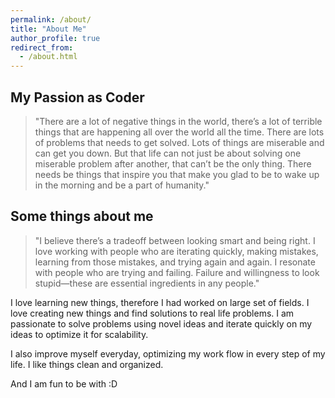 ```yaml
---
permalink: /about/
title: "About Me"
author_profile: true
redirect_from: 
  - /about.html
---
```


## My Passion as Coder

>"There are a lot of negative things in the world, there’s a lot of terrible things that are happening all over the world all the time.
>There are lots of problems that needs to get solved. Lots of things are miserable and can get you down.
>But that life can not just be about solving one miserable problem after another, that can’t be the only thing. 
>There needs be things that inspire you that make you glad to be to wake up in the morning and be a part of humanity."

## Some things about me

>"I believe there’s a tradeoff between looking smart and being right.
>I love working with people who are iterating quickly, making mistakes, learning from those mistakes, and trying again and again.
>I resonate with people who are trying and failing.
>Failure and willingness to look stupid—these are essential ingredients in any people."

I love learning new things, therefore I had worked on large set of fields. I love creating new things and find solutions to real life problems. I am passionate to solve problems using novel ideas and iterate quickly on my ideas to optimize it for scalability.

I also improve myself everyday, optimizing my work flow in every step of my life. I like things clean and organized.

And I am fun to be with :D

